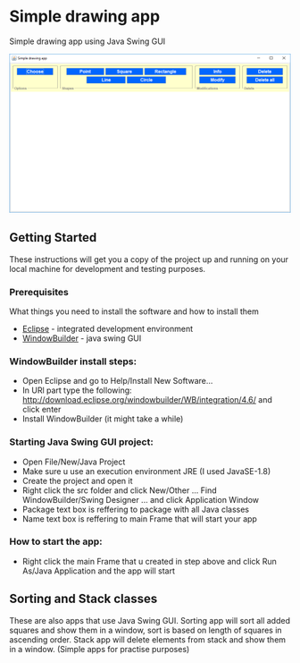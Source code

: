 # Simple drawing app 

Simple drawing app using Java Swing GUI

![alt text](https://github.com/NikolaZivkovic41/Simple-drawing-app/blob/master/simpledrawingapp.PNG)

## Getting Started

These instructions will get you a copy of the project up and running on your local machine for development and testing purposes. 

### Prerequisites

What things you need to install the software and how to install them

* [Eclipse](https://www.eclipse.org/) - integrated development environment
* [WindowBuilder](http://download.eclipse.org/windowbuilder/WB/integration/4.6/) - java swing GUI

### WindowBuilder install steps:
* Open Eclipse and go to Help/Install New Software...
* In URl part type the following: http://download.eclipse.org/windowbuilder/WB/integration/4.6/ and click enter
* Install WindowBuilder (it might take a while)

### Starting Java Swing GUI project:
* Open File/New/Java Project
* Make sure u use an execution environment JRE (I used JavaSE-1.8)
* Create the project and open it
* Right click the src folder and click New/Other ... Find WindowBuilder/Swing Designer ... and click Application Window
* Package text box is reffering to package with all Java classes
* Name text box is reffering to main Frame that will start your app 

### How to start the app:
* Right click the main Frame that u created in step above and click Run As/Java Application and the app will start

## Sorting and Stack classes

These are also apps that use Java Swing GUI. Sorting app will sort all added squares and show them in a window, sort is based on length of squares in ascending order. Stack app will delete elements from stack and show them in a window. (Simple apps for practise purposes)
